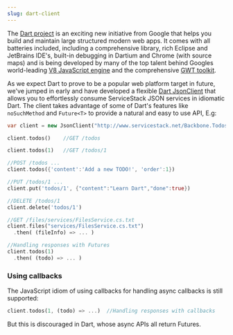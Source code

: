 ```yaml
---
slug: dart-client
---
```

The [Dart project](http://www.dartlang.org/) is an exciting new initiative from Google that helps you build and maintain large structured modern web apps. It comes with all batteries included, including a comprehensive library, rich Eclipse and JetBrains IDE's, built-in debugging in Dartium and Chrome (with source maps) and is being developed by many of the top talent behind Googles world-leading [V8 JavaScript engine](http://code.google.com/p/v8/) and the comprehensive [GWT toolkit](https://developers.google.com/web-toolkit/).

As we expect Dart to prove to be a popular web platform target in future, we've jumped in early and have developed a flexible [Dart JsonClient](https://github.com/Dartist/JsonClient) that allows you to effortlessly consume ServiceStack JSON services in idiomatic Dart. The client takes advantage of some of Dart's features like `noSuchMethod` and `Future<T>` to provide a natural and easy to use API, E.g:

```dart
var client = new JsonClient("http://www.servicestack.net/Backbone.Todos");

client.todos()    //GET /todos

client.todos(1)   //GET /todos/1

//POST /todos ...
client.todos({'content':'Add a new TODO!', 'order':1})

//PUT /todos/1 ...
client.put('todos/1', {"content":"Learn Dart","done":true})  

//DELETE /todos/1
client.delete('todos/1')

//GET /files/services/FilesService.cs.txt
client.files("services/FilesService.cs.txt") 
  .then( (fileInfo) => ... )

//Handling responses with Futures
client.todos(1)
  .then( (todo) => ... )       
```

### Using callbacks

The JavaScript idiom of using callbacks for handling async callbacks is still supported:

```dart
client.todos(1, (todo) => ...)  //Handling responses with callbacks
```

But this is discouraged in Dart, whose async APIs all return Futures.